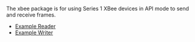 The xbee package is for using Series 1 XBee devices in API mode to send and receive frames.

* [Example Reader](https://github.com/ebusto/xbee/blob/master/examples/stream_recv.go)
* [Example Writer](https://github.com/ebusto/xbee/blob/master/examples/stream_send.go)
